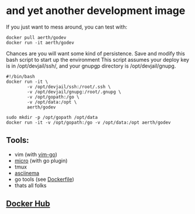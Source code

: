 # and yet another development image

If you just want to mess around, you can test with:

	docker pull aerth/godev
	docker run -it aerth/godev


Chances are you will want some kind of persistence.
Save and modify this bash script to start up the environment
This script assumes your deploy key is in /opt/devjail/ssh/, and
your gnupgp directory is /opt/devjail/gnupg.

```
#!/bin/bash
docker run -it \
        -v /opt/devjail/ssh:/root/.ssh \
        -v /opt/devjail/gnupg:/root/.gnupg \
        -v /opt/gopath:/go \
        -v /opt/data:/opt \
        aerth/godev
```


    sudo mkdir -p /opt/gopath /opt/data
    docker run -it -v /opt/gopath:/go -v /opt/data:/opt aerth/godev

## Tools:

  * vim (with [vim-go](https://github.com/fatih/vim-go))
  * [micro](https://github.com/zyedidia/micro) (with go plugin)
  * tmux
  * [asciinema](https://github.com/asciinema/asciinema)
  * go tools (see [Dockerfile](Dockerfile))
  * thats all folks

## [Docker Hub](https://hub.docker.com/r/aerth/godev/builds/)

